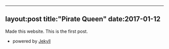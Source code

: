 ----
layout:post
title:"Pirate Queen"
date:2017-01-12
---

Made this website. This is the first post. 
- powered by [Jekyll](http://jekyllrb.com)


